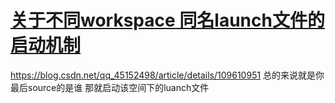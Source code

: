 # [关于不同workspace 同名launch文件的启动机制](https://github.com/shu1ong/gitblog/issues/21)

https://blog.csdn.net/qq_45152498/article/details/109610951
总的来说就是你最后source的是谁 那就启动该空间下的luanch文件